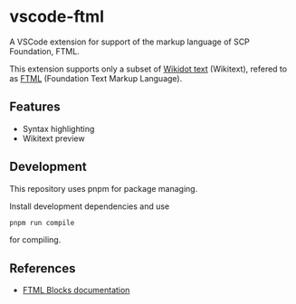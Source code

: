 # vscode-ftml

A VSCode extension for support of the markup language of SCP Foundation, FTML.

This extension supports only a subset of [Wikidot text](https://www.wikidot.com/doc-wiki-syntax:start) (Wikitext), refered to as [FTML](https://github.com/scpwiki/wikijump/tree/develop/ftml) (Foundation Text Markup Language).

## Features

* Syntax highlighting
* Wikitext preview

## Development

This repository uses pnpm for package managing.

Install development dependencies and use
```bash
pnpm run compile
```
for compiling.

## References

* [FTML Blocks documentation](https://github.com/scpwiki/wikijump/blob/develop/ftml/docs/Blocks.md)
